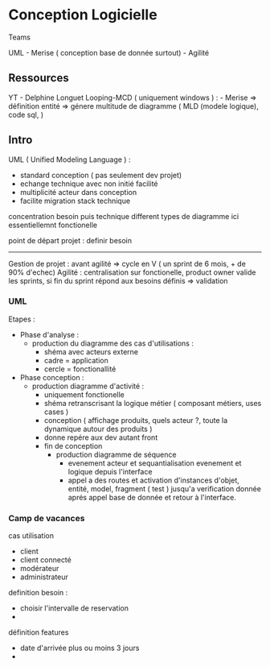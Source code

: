 # Conception Logicielle

Teams

UML - Merise ( conception base de donnée surtout) - Agilité

## Ressources

YT - Delphine Longuet
Looping-MCD ( uniquement windows ) : - Merise => définition entité => génere multitude de diagramme ( MLD (modele logique), code sql, )

## Intro

UML ( Unified Modeling Language ) :

- standard conception ( pas seulement dev projet)
- echange technique avec non initié facilité
- multiplicité acteur dans conception
- facilite migration stack technique

concentration besoin puis technique
different types de diagramme
ici essentiellemnt fonctionelle

point de départ projet : definir besoin

---

Gestion de projet : avant agilité => cycle en V ( un sprint de 6 mois, + de 90% d'echec)
Agilité : centralisation sur fonctionelle, product owner valide les sprints, si fin du sprint répond aux besoins définis => validation

### UML

Etapes :

- Phase d'analyse :
  - production du diagramme des cas d'utilisations :
    - shéma avec acteurs externe
    - cadre = application
    - cercle = fonctionallité
- Phase conception :
  - production diagramme d'activité :
    - uniquement fonctionelle
    - shéma retranscrisant la logique métier ( composant métiers, uses cases )
    - conception ( affichage produits, quels acteur ?, toute la dynamique autour des produits )
    - donne repére aux dev autant front
    - fin de conception
      - production diagramme de séquence
        - evenement acteur et sequantialisation evenement et logique depuis l'interface
        - appel a des routes et activation d'instances d'objet, entité, model, fragment ( test ) jusqu'a verification donnée aprés appel base de donnée et retour à l'interface.

### Camp de vacances

cas utilisation

- client
- client connecté
- modérateur
- administrateur

definition besoin :

- choisir l'intervalle de reservation
-

définition features

- date d'arrivée plus ou moins 3 jours
-
